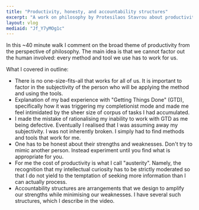 ```yaml
---
title: "Productivity, honesty, and accountability structures"
excerpt: "A work on philosophy by Protesilaos Stavrou about productivity, honesty, and accountability structures."
layout: vlog
mediaid: "Jf_Y7yMOg1c"
---
```


In this ~40 minute walk I comment on the broad theme of productivity
from the perspective of philosophy.  The main idea is that we cannot
factor out the human involved: every method and tool we use has to
work for us.

What I covered in outline:

* There is no one-size-fits-all that works for all of us.  It is
  important to factor in the subjectivity of the person who will be
  applying the method and using the tools.
* Explanation of my bad experience with "Getting Things Done" (GTD),
  specifically how it was triggering my completionist mode and made me
  feel intimidated by the sheer size of corpus of tasks I had
  accumulated.
* I made the mistake of rationalising my inability to work with GTD as
  me being defective.  Eventually I realised that I was assuming away
  my subjectivity.  I was not inherently broken.  I simply had to find
  methods and tools that work for me.
* One has to be honest about their strengths and weaknesses.  Don't
  try to mimic another person.  Instead experiment until you find what
  is appropriate for you.
* For me the cost of productivity is what I call "austerity".  Namely,
  the recognition that my intellectual curiosity has to be strictly
  moderated so that I do not yield to the temptation of seeking more
  information than I can actually process.
* Accountability structures are arrangements that we design to amplify
  our strengths while minimising our weaknesses.  I have several such
  structures, which I describe in the video.
